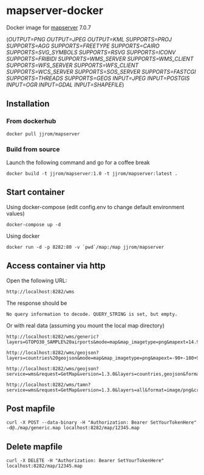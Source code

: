 # mapserver-docker
Docker image for [mapserver](https://mapserver.org) 7.0.7

(*OUTPUT=PNG OUTPUT=JPEG OUTPUT=KML SUPPORTS=PROJ SUPPORTS=AGG SUPPORTS=FREETYPE SUPPORTS=CAIRO SUPPORTS=SVG_SYMBOLS SUPPORTS=RSVG SUPPORTS=ICONV SUPPORTS=FRIBIDI SUPPORTS=WMS_SERVER SUPPORTS=WMS_CLIENT SUPPORTS=WFS_SERVER SUPPORTS=WFS_CLIENT SUPPORTS=WCS_SERVER SUPPORTS=SOS_SERVER SUPPORTS=FASTCGI SUPPORTS=THREADS SUPPORTS=GEOS INPUT=JPEG INPUT=POSTGIS INPUT=OGR INPUT=GDAL INPUT=SHAPEFILE*)

## Installation 

### From dockerhub

    docker pull jjrom/mapserver

### Build from source
Launch the following command and go for a coffee break

    docker build -t jjrom/mapserver:1.0 -t jjrom/mapserver:latest .

## Start container

Using docker-compose (edit config.env to change default environment values)

    docker-compose up -d

Using docker

    docker run -d -p 8282:80 -v `pwd`/map:/map jjrom/mapserver

## Access container via http
Open the following URL:

    http://localhost:8282/wms

The response should be

    No query information to decode. QUERY_STRING is set, but empty.

Or with real data (assuming you mount the local map directory)

    http://localhost:8282/wms/generic?layers=GTOPO30_SAMPLE%20airports&mode=map&map_imagetype=png&mapext=14.9688+-10.0312+65.0312+40.0312&imgext=14.9688+-10.0312+65.0312+40.0312&map_size=800+800&imgx=400&imgy=400&imgxy=800+800

    http://localhost:8282/wms/geojson?layers=countries%20geojson&mode=map&map_imagetype=png&mapext=-90+-180+90+180&width=800&height=800

    http://localhost:8282/wms/geojson?service=wms&request=GetMap&version=1.3.0&layers=countries,geojson&format=image/png&crs=epsg:3857&bbox=-20026376.39,-20048966.10,20026376.39,25048966.10&width=800&height=800

    http://localhost:8282/wms/tamn?service=wms&request=GetMap&version=1.3.0&layers=all&format=image/png&crs=epsg:3857&bbox=-20026376.39,-20048966.10,20026376.39,25048966.10&width=800&height=800&column=wkt&gid=1

## Post mapfile

    curl -X POST --data-binary -H "Authorization: Bearer SetYourTokenHere" -d@./map/generic.map localhost:8282/map/12345.map

## Delete mapfile

    curl -X DELETE -H "Authorization: Bearer SetYourTokenHere" localhost:8282/map/12345.map